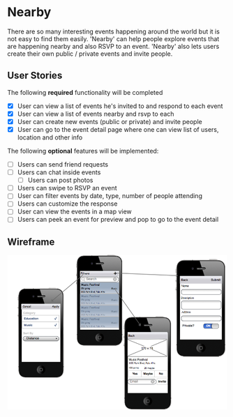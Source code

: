 # Nearby

There are so many interesting events happening around the world but it is not easy to find them easily. 'Nearby' can help people explore events that are happening nearby and also RSVP to an event. 'Nearby' also lets users create their own public / private events and invite people.


## User Stories

The following **required** functionality will be completed

* [x] User can view a list of events he's invited to and respond to each event
* [x] User can view a list of events nearby and rsvp to each
* [x] User can create new events (public or private) and invite people
* [x] User can go to the event detail page where one can view list of users, location and other info

The following **optional** features will be implemented:
* [ ] Users can send friend requests
* [ ] Users can chat inside events
  * [ ] Users can post photos
* [ ] Users can swipe to RSVP an event
* [ ] User can filter events by date, type, number of people attending
* [ ] Users can customize the response
* [ ] User can view the events in a map view
* [ ] Users can peek an event for preview and pop to go to the event detail

## Wireframe
<img src='Wireframe.png' title='Wireframe' width='' alt='Wireframe' />
